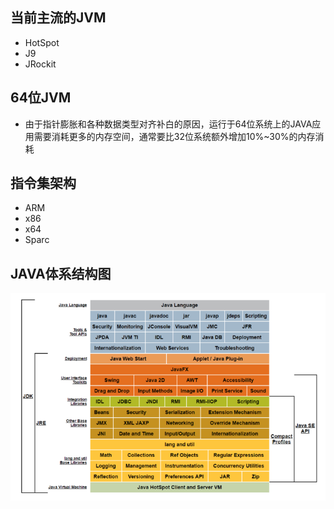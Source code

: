 ## 当前主流的JVM  ##

* HotSpot
* J9
* JRockit

## 64位JVM  ##
* 由于指针膨胀和各种数据类型对齐补白的原因，运行于64位系统上的JAVA应用需要消耗更多的内存空间，通常要比32位系统额外增加10%~30%的内存消耗

## 指令集架构 ##
* ARM
* x86
* x64
* Sparc

## JAVA体系结构图 ##
![](/assets/201707272228.png)


